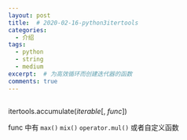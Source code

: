 ```yaml
---
layout: post
title:  # 2020-02-16-python3itertools
categories: 
  - 介绍
tags:
  - python
  - string
  - medium
excerpt:  # 为高效循环而创建迭代器的函数
comments: true
---
```



## 
itertools.accumulate(_iterable_[, _func_])


func 中有 `max()` `mix()` `operator.mul()`  或者自定义函数